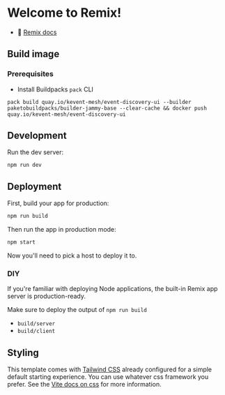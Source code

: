 # Welcome to Remix!

- 📖 [Remix docs](https://remix.run/docs)

## Build image

### Prerequisites

* Install Buildpacks `pack` CLI

```shell
pack build quay.io/kevent-mesh/event-discovery-ui --builder paketobuildpacks/builder-jammy-base --clear-cache && docker push quay.io/kevent-mesh/event-discovery-ui
```

## Development

Run the dev server:

```shellscript
npm run dev
```

## Deployment

First, build your app for production:

```sh
npm run build
```

Then run the app in production mode:

```sh
npm start
```

Now you'll need to pick a host to deploy it to.

### DIY

If you're familiar with deploying Node applications, the built-in Remix app server is production-ready.

Make sure to deploy the output of `npm run build`

- `build/server`
- `build/client`

## Styling

This template comes with [Tailwind CSS](https://tailwindcss.com/) already configured for a simple default starting experience. You can use whatever css framework you prefer. See the [Vite docs on css](https://vitejs.dev/guide/features.html#css) for more information.
